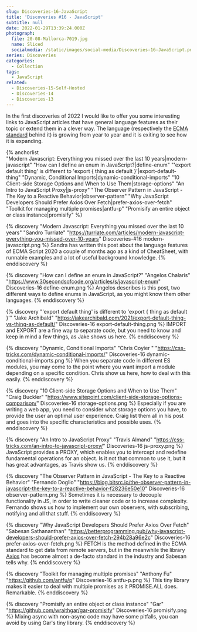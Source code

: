 ```yaml
---
slug: Discoveries-16-JavaScript
title: 'Discoveries #16 - JavaScript'
subtitle: null
date: 2022-01-29T13:39:24.000Z
photograph:
  file: 20-08-Mallorca-7019.jpg
  name: Sliced
  socialmedia: /static/images/social-media/Discoveries-16-JavaScript.png
series: Discoveries
categories:
  - Collection
tags:
  - JavaScript
related:
  - Discoveries-15-Self-Hosted
  - Discoveries-14
  - Discoveries-13
---
```


In the first discoveries of 2022 I would like to offer you some interesting links to JavaScript articles that have general language features as their topic or extend them in a clever way. The language (respectively the [ECMA standard](https://en.wikipedia.org/wiki/ECMAScript) behind it) is growing from year to year and it is exiting to see how it is expanding.

{% anchorlist  
  "Modern Javascript: Everything you missed over the last 10 years|modern-javascript"
  "How can I define an enum in JavaScript?|define-enum"
  "'export default thing' is different to 'export { thing as default }'|export-default-thing"
  "Dynamic, Conditional Imports|dynamic-conditional-imports"
  "10 Client-side Storage Options and When to Use Them|storage-options"
  "An Intro to JavaScript Proxy|js-proxy"
  "The Observer Pattern in JavaScript - The Key to a Reactive Behavior|observer-pattern"
  "Why JavaScript Developers Should Prefer Axios Over Fetch|prefer-axios-over-fetch"
  "Toolkit for managing multiple promises|antfu-p"
  "Promisify an entire object or class instance|promisify"
%}

<!-- more -->

{% discovery "Modern Javascript: Everything you missed over the last 10 years" "Sandro Turriate" "https://turriate.com/articles/modern-javascript-everything-you-missed-over-10-years" Discoveries-#16 modern-javascript.png %}
Sandra has written this post about the language features of ECMA Script 2020 a couple of months ago as a kind of CheatSheet, with runnable examples and a lot of useful background knowledge.
{% enddiscovery %}

{% discovery "How can I define an enum in JavaScript?" "Angelos Chalaris" "https://www.30secondsofcode.org/articles/s/javascript-enum" Discoveries-16 define-enum.png %}
Angelos describes is this post, two different ways to define enums in JavaScript, as you might know them other languages.
{% enddiscovery %}

{% discovery "'export default thing' is different to 'export { thing as default }'" "Jake Archibald" "https://jakearchibald.com/2021/export-default-thing-vs-thing-as-default/" Discoveries-16 export-default-thing.png %}
IMPORT and EXPORT are a fine way to separate code, but you need to know and keep in mind a few things, as Jake shows us here.
{% enddiscovery %}

{% discovery "Dynamic, Conditional Imports" "Chris Coyier " "https://css-tricks.com/dynamic-conditional-imports/" Discoveries-16 dynamic-conditional-imports.png %}
When you separate code in different ES modules, you may come to the point where you want import a module depending on a specific condition. Chris show us here, how to deal with this easily.
{% enddiscovery %}

{% discovery "10 Client-side Storage Options and When to Use Them" "Craig Buckler" "https://www.sitepoint.com/client-side-storage-options-comparison/" Discoveries-16 storage-options.png %}
Especially if you are writing a web app, you need to consider what storage options you have, to provide the user an optimal user experience. Craig list them all in his post and goes into the specific characteristics and possible uses.
{% enddiscovery %}

{% discovery "An Intro to JavaScript Proxy" "Travis Almand" "https://css-tricks.com/an-intro-to-javascript-proxy/" Discoveries-16 js-proxy.png %}
JavaScript provides a PROXY, which enables you to intercept and redefine fundamental operations for an object. Is it not that common to use it, but it has great advantages, as Travis show us.
{% enddiscovery %}

{% discovery "The Observer Pattern in JavaScript - The Key to a Reactive Behavior" "Fernando Doglio" "https://blog.bitsrc.io/the-observer-pattern-in-javascript-the-key-to-a-reactive-behavior-f28236e50e10" Discoveries-16 observer-pattern.png %}
Sometimes it is necessary to decouple functionality in JS, in order to write cleaner code or to increase complexity. Fernando shows us how to implement our own observers, with subscribing, notifying and all that stuff.
{% enddiscovery %}

{% discovery "Why JavaScript Developers Should Prefer Axios Over Fetch" "Sabesan Sathananthan" "https://betterprogramming.pub/why-javascript-developers-should-prefer-axios-over-fetch-294b28a96e2c" Discoveries-16 prefer-axios-over-fetch.png %}
FETCH is the method defined in the ECMA standard to get data from remote servers, but in the meanwhile the library [Axios](https://github.com/axios/axios) has become almost a de-facto standard in the industry and Sabesan tells why.
{% enddiscovery %}

{% discovery "Toolkit for managing multiple promises" "Anthony Fu" "https://github.com/antfu/p" Discoveries-16 antfu-p.png %}
This tiny library makes it easier to deal with multiple promises as it PROMISE.ALL does. Remarkable.
{% enddiscovery %}

{% discovery "Promisify an entire object or class instance" "Gar" "https://github.com/wraithgar/gar-promisify" Discoveries-16 promisify.png %}
Mixing async with non-async code may have some pitfalls, you can avoid by using Gar's tiny library.
{% enddiscovery %}
